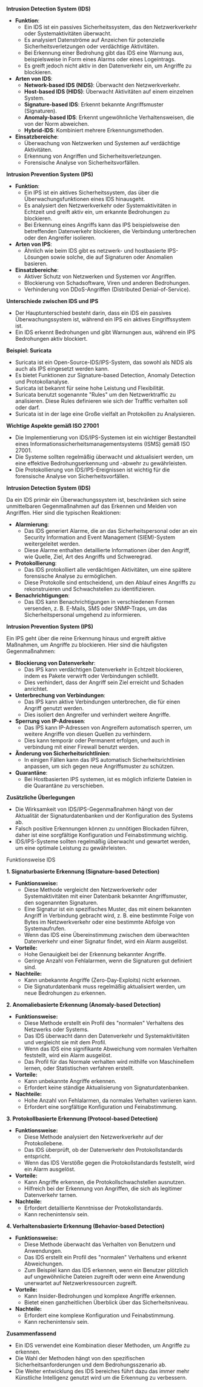 **Intrusion Detection System (IDS)**

- **Funktion**:
    - Ein IDS ist ein passives Sicherheitssystem, das den Netzwerkverkehr oder Systemaktivitäten überwacht.
    - Es analysiert Datenströme auf Anzeichen für potenzielle Sicherheitsverletzungen oder verdächtige Aktivitäten.
    - Bei Erkennung einer Bedrohung gibt das IDS eine Warnung aus, beispielsweise in Form eines Alarms oder eines Logeintrags.
    - Es greift jedoch nicht aktiv in den Datenverkehr ein, um Angriffe zu blockieren.
- **Arten von IDS**:
    - **Network-based IDS (NIDS)**: Überwacht den Netzwerkverkehr.
    - **Host-based IDS (HIDS)**: Überwacht Aktivitäten auf einem einzelnen System.
    - **Signature-based IDS**: Erkennt bekannte Angriffsmuster (Signaturen).
    - **Anomaly-based IDS**: Erkennt ungewöhnliche Verhaltensweisen, die von der Norm abweichen.
    - **Hybrid-IDS**: Kombiniert mehrere Erkennungsmethoden.
- **Einsatzbereiche**:
    - Überwachung von Netzwerken und Systemen auf verdächtige Aktivitäten.
    - Erkennung von Angriffen und Sicherheitsverletzungen.
    - Forensische Analyse von Sicherheitsvorfällen.

**Intrusion Prevention System (IPS)**

- **Funktion**:
    - Ein IPS ist ein aktives Sicherheitssystem, das über die Überwachungsfunktionen eines IDS hinausgeht.
    - Es analysiert den Netzwerkverkehr oder Systemaktivitäten in Echtzeit und greift aktiv ein, um erkannte Bedrohungen zu blockieren.
    - Bei Erkennung eines Angriffs kann das IPS beispielsweise den betreffenden Datenverkehr blockieren, die Verbindung unterbrechen oder den Angreifer isolieren.
- **Arten von IPS**:
    - Ähnlich wie beim IDS gibt es netzwerk- und hostbasierte IPS-Lösungen sowie solche, die auf Signaturen oder Anomalien basieren.
- **Einsatzbereiche**:
    - Aktiver Schutz von Netzwerken und Systemen vor Angriffen.
    - Blockierung von Schadsoftware, Viren und anderen Bedrohungen.
    - Verhinderung von DDoS-Angriffen (Distributed Denial-of-Service).

**Unterschiede zwischen IDS und IPS**

- Der Hauptunterschied besteht darin, dass ein IDS ein passives Überwachungssystem ist, während ein IPS ein aktives Eingriffssystem ist.
- Ein IDS erkennt Bedrohungen und gibt Warnungen aus, während ein IPS Bedrohungen aktiv blockiert.

**Beispiel: Suricata**

- Suricata ist ein Open-Source-IDS/IPS-System, das sowohl als NIDS als auch als IPS eingesetzt werden kann.
- Es bietet Funktionen zur Signature-based Detection, Anomaly Detection und Protokollanalyse.
- Suricata ist bekannt für seine hohe Leistung und Flexibilität.
- Suricata benutzt sogenannte "Rules" um den Netzwerktraffic zu analisieren. Diese Rules definieren wie sich der Trafffic verhalten soll oder darf.
- Suricata ist in der lage eine Große vielfalt an Protokollen zu Analysieren.

**Wichtige Aspekte gemäß ISO 27001**

- Die Implementierung von IDS/IPS-Systemen ist ein wichtiger Bestandteil eines Informationssicherheitsmanagementsystems (ISMS) gemäß ISO 27001.
- Die Systeme sollten regelmäßig überwacht und aktualisiert werden, um eine effektive Bedrohungserkennung und -abwehr zu gewährleisten.
- Die Protokollierung von IDS/IPS-Ereignissen ist wichtig für die forensische Analyse von Sicherheitsvorfällen.



**Intrusion Detection System (IDS)**

Da ein IDS primär ein Überwachungssystem ist, beschränken sich seine unmittelbaren Gegenmaßnahmen auf das Erkennen und Melden von Angriffen. Hier sind die typischen Reaktionen:

- **Alarmierung**:
    - Das IDS generiert Alarme, die an das Sicherheitspersonal oder an ein Security Information and Event Management (SIEM)-System weitergeleitet werden.
    - Diese Alarme enthalten detaillierte Informationen über den Angriff, wie Quelle, Ziel, Art des Angriffs und Schweregrad.
- **Protokollierung**:
    - Das IDS protokolliert alle verdächtigen Aktivitäten, um eine spätere forensische Analyse zu ermöglichen.
    - Diese Protokolle sind entscheidend, um den Ablauf eines Angriffs zu rekonstruieren und Schwachstellen zu identifizieren.
- **Benachrichtigungen**:
    - Das IDS kann Benachrichtigungen in verschiedenen Formen versenden, z. B. E-Mails, SMS oder SNMP-Traps, um das Sicherheitspersonal umgehend zu informieren.

**Intrusion Prevention System (IPS)**

Ein IPS geht über die reine Erkennung hinaus und ergreift aktive Maßnahmen, um Angriffe zu blockieren. Hier sind die häufigsten Gegenmaßnahmen:

- **Blockierung von Datenverkehr**:
    - Das IPS kann verdächtigen Datenverkehr in Echtzeit blockieren, indem es Pakete verwirft oder Verbindungen schließt.
    - Dies verhindert, dass der Angriff sein Ziel erreicht und Schaden anrichtet.
- **Unterbrechung von Verbindungen**:
    - Das IPS kann aktive Verbindungen unterbrechen, die für einen Angriff genutzt werden.
    - Dies isoliert den Angreifer und verhindert weitere Angriffe.
- **Sperrung von IP-Adressen**:
    - Das IPS kann IP-Adressen von Angreifern automatisch sperren, um weitere Angriffe von diesen Quellen zu verhindern.
    - Dies kann temporär oder Permanent erfolgen, und auch in verbindung mit einer Firewall benutzt werden.
- **Änderung von Sicherheitsrichtlinien**:
    - In einigen Fällen kann das IPS automatisch Sicherheitsrichtlinien anpassen, um sich gegen neue Angriffsmuster zu schützen.
- **Quarantäne**:
    - Bei Hostbasierten IPS systemen, ist es möglich infizierte Dateien in die Quarantäne zu verschieben.

**Zusätzliche Überlegungen**

- Die Wirksamkeit von IDS/IPS-Gegenmaßnahmen hängt von der Aktualität der Signaturdatenbanken und der Konfiguration des Systems ab.
- Falsch positive Erkennungen können zu unnötigen Blockaden führen, daher ist eine sorgfältige Konfiguration und Feinabstimmung wichtig.
- IDS/IPS-Systeme sollten regelmäßig überwacht und gewartet werden, um eine optimale Leistung zu gewährleisten.




Funktionsweise IDS 

**1. Signaturbasierte Erkennung (Signature-based Detection)**

- **Funktionsweise:**
    - Diese Methode vergleicht den Netzwerkverkehr oder Systemaktivitäten mit einer Datenbank bekannter Angriffsmuster, den sogenannten Signaturen.
    - Eine Signatur ist ein spezifisches Muster, das mit einem bekannten Angriff in Verbindung gebracht wird, z. B. eine bestimmte Folge von Bytes im Netzwerkverkehr oder eine bestimmte Abfolge von Systemaufrufen.
    - Wenn das IDS eine Übereinstimmung zwischen dem überwachten Datenverkehr und einer Signatur findet, wird ein Alarm ausgelöst.
- **Vorteile:**
    - Hohe Genauigkeit bei der Erkennung bekannter Angriffe.
    - Geringe Anzahl von Fehlalarmen, wenn die Signaturen gut definiert sind.
- **Nachteile:**
    - Kann unbekannte Angriffe (Zero-Day-Exploits) nicht erkennen.
    - Die Signaturdatenbank muss regelmäßig aktualisiert werden, um neue Bedrohungen zu erkennen.

**2. Anomaliebasierte Erkennung (Anomaly-based Detection)**

- **Funktionsweise:**
    - Diese Methode erstellt ein Profil des "normalen" Verhaltens des Netzwerks oder Systems.
    - Das IDS überwacht dann den Datenverkehr und Systemaktivitäten und vergleicht sie mit dem Profil.
    - Wenn das IDS eine signifikante Abweichung vom normalen Verhalten feststellt, wird ein Alarm ausgelöst.
    - Das Profil für das Normale verhalten wird mithilfe von Maschinellem lernen, oder Statistischen verfahren erstellt.
- **Vorteile:**
    - Kann unbekannte Angriffe erkennen.
    - Erfordert keine ständige Aktualisierung von Signaturdatenbanken.
- **Nachteile:**
    - Hohe Anzahl von Fehlalarmen, da normales Verhalten variieren kann.
    - Erfordert eine sorgfältige Konfiguration und Feinabstimmung.

**3. Protokollbasierte Erkennung (Protocol-based Detection)**

- **Funktionsweise:**
    - Diese Methode analysiert den Netzwerkverkehr auf der Protokollebene.
    - Das IDS überprüft, ob der Datenverkehr den Protokollstandards entspricht.
    - Wenn das IDS Verstöße gegen die Protokollstandards feststellt, wird ein Alarm ausgelöst.
- **Vorteile:**
    - Kann Angriffe erkennen, die Protokollschwachstellen ausnutzen.
    - Hilfreich bei der Erkennung von Angriffen, die sich als legitimer Datenverkehr tarnen.
- **Nachteile:**
    - Erfordert detaillierte Kenntnisse der Protokollstandards.
    - Kann rechenintensiv sein.

**4. Verhaltensbasierte Erkennung (Behavior-based Detection)**

- **Funktionsweise:**
    - Diese Methode überwacht das Verhalten von Benutzern und Anwendungen.
    - Das IDS erstellt ein Profil des "normalen" Verhaltens und erkennt Abweichungen.
    - Zum Beispiel kann das IDS erkennen, wenn ein Benutzer plötzlich auf ungewöhnliche Dateien zugreift oder wenn eine Anwendung unerwartet auf Netzwerkressourcen zugreift.
- **Vorteile:**
    - Kann Insider-Bedrohungen und komplexe Angriffe erkennen.
    - Bietet einen ganzheitlichen Überblick über das Sicherheitsniveau.
- **Nachteile:**
    - Erfordert eine komplexe Konfiguration und Feinabstimmung.
    - Kann rechenintensiv sein.

**Zusammenfassend**

- Ein IDS verwendet eine Kombination dieser Methoden, um Angriffe zu erkennen.
- Die Wahl der Methoden hängt von den spezifischen Sicherheitsanforderungen und dem Bedrohungsszenario ab.
- Die Weiter entwicklung des IDS bereiches führt dazu das immer mehr Künstliche Intelligenz genutzt wird um die Erkennung zu verbessern.